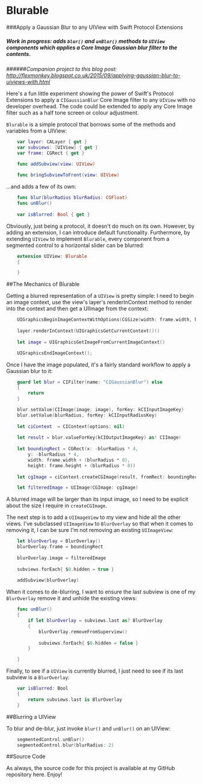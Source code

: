 # Blurable
###Apply a Gaussian Blur to any UIView with Swift Protocol Extensions

##### _Work in progress: adds `blur()` and `unBlur()` methods to `UIView` components which applies a Core Image Gaussian blur filter to the contents._

######_Companion project to this blog post: http://flexmonkey.blogspot.co.uk/2015/09/applying-gaussian-blur-to-uiviews-with.html_

Here's a fun little experiment showing the power of Swift's Protocol Extensions to apply a `CIGaussianBlur` Core Image filter to any `UIView` with no developer overhead. The code could be extended to apply any Core Image filter such as a half tone screen or colour adjustment.

`Blurable` is a simple protocol that borrows some of the methods and variables from a UIView:

```swift
    var layer: CALayer { get }
    var subviews: [UIView] { get }
    var frame: CGRect { get }
    
    func addSubview(view: UIView)

    func bringSubviewToFront(view: UIView)
```

...and adds a few of its own:

```swift
    func blur(blurRadius blurRadius: CGFloat)
    func unBlur()
    
    var isBlurred: Bool { get }
```

Obviously, just being a protocol, it doesn't do much on its own. However, by adding an extension, I can introduce default functionality. Furthermore, by extending `UIView` to implement `Blurable`, every component from a segmented control to a horizontal slider can be blurred:

```swift
    extension UIView: Blurable
    {

    }
```

##The Mechanics of Blurable

Getting a blurred representation of a `UIView` is pretty simple: I need to begin an image context, use the view's layer's renderInContext method to render into the context and then get a UIImage from the context:

```swift
    UIGraphicsBeginImageContextWithOptions(CGSize(width: frame.width, height: frame.height), false, 1)
    
    layer.renderInContext(UIGraphicsGetCurrentContext()!)
    
    let image = UIGraphicsGetImageFromCurrentImageContext()

    UIGraphicsEndImageContext();
```

Once I have the image populated, it's a fairly standard workflow to apply a Gaussian blur to it:

```swift
    guard let blur = CIFilter(name: "CIGaussianBlur") else
    {
        return
    }

    blur.setValue(CIImage(image: image), forKey: kCIInputImageKey)
    blur.setValue(blurRadius, forKey: kCIInputRadiusKey)
    
    let ciContext  = CIContext(options: nil)
    
    let result = blur.valueForKey(kCIOutputImageKey) as! CIImage!
    
    let boundingRect = CGRect(x: -blurRadius * 4,
        y: -blurRadius * 4,
        width: frame.width + (blurRadius * 8),
        height: frame.height + (blurRadius * 8))
    
    let cgImage = ciContext.createCGImage(result, fromRect: boundingRect)

    let filteredImage = UIImage(CGImage: cgImage)
```

A blurred image will be larger than its input image, so I need to be explicit about the size I require in `createCGImage`.

The next step is to add a `UIImageView` to my view and hide all the other views. I've subclassed `UIImageView` to `BlurOverlay` so that when it comes to removing it, I can be sure I'm not removing an existing `UIImageView`: 

```swift
    let blurOverlay = BlurOverlay()
    blurOverlay.frame = boundingRect
    
    blurOverlay.image = filteredImage
    
    subviews.forEach{ $0.hidden = true }
    
    addSubview(blurOverlay)
```

When it comes to de-blurring, I want to ensure the last subview is one of my `BlurOverlay` remove it and unhide the existing views:

```swift
    func unBlur()
    {
        if let blurOverlay = subviews.last as? BlurOverlay
        {
            blurOverlay.removeFromSuperview()
            
            subviews.forEach{ $0.hidden = false }
        }

    }
```

Finally, to see if a `UIView` is currently blurred, I just need to see if its last subview is a `BlurOverlay`:

```swift
    var isBlurred: Bool
    {
        return subviews.last is BlurOverlay
    }
```    
    
##Blurring a UIView

To blur and de-blur, just invoke `blur()` and `unBlur()` on an UIView:

```swift
    segmentedControl.unBlur()
    segmentedControl.blur(blurRadius: 2)
```

##Source Code

As always, the source code for this project is available at my GitHub repository here. Enjoy!
